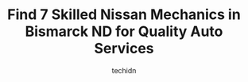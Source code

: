 ---
layout: ampstory
image: https://images.unsplash.com/photo-1596209716749-aee52a95737c?ixlib=rb-4.0.3&ixid=MnwxMjA3fDB8MHxwaG90by1wYWdlfHx8fGVufDB8fHx8&auto=format&fit=crop&w=640&h=853&q=80
author: techidn
featured: false
description: Trust your vehicles maintenance and repairs to the 7 best Nissan Mechanic in Bismarck ND, USA. With their extensive experience, cutting-edge technology, and commitment to customer satisfact
title: Find 7 Skilled Nissan Mechanics in Bismarck ND for Quality Auto Services
cover:
   title: Find 7 Skilled Nissan Mechanics in Bismarck ND for Quality Auto Services
   subtitle: Rickpate
   background: https://images.unsplash.com/photo-1596209716749-aee52a95737c?ixlib=rb-4.0.3&ixid=MnwxMjA3fDB8MHxwaG90by1wYWdlfHx8fGVufDB8fHx8&auto=format&fit=crop&w=640&h=853&q=80

pages: 
 - layout: thirds
   top: <h1>#1 Nissan of Bismarck</h1>
   bottom: "<p>We mostly dealt with Chance who was great to deal with, but we also had some interaction with Andrew who was also very helpful. We liked the fact no one was pushy and  ke</p>"
   background: https://www.knot35.com/toplist/wp-content/uploads/2023/06/best-nissan-mechanic-1-in-bismarck-nd-1685837306.jpeg
   backgroundblur: true
 - layout: thirds
   top: <h1>#2 Automotive Unlimited</h1>
   bottom: "<p>3630 Saratoga Ave, Bismarck, ND 58503, United States</p>"
   background: https://www.knot35.com/toplist/wp-content/uploads/2023/06/best-nissan-mechanic-2-in-bismarck-nd-1685837307.jpeg
   cta:
      link: https://www.knot35.com/toplist/find-7-skilled-nissan-mechanics-in-bismarck-nd-for-quality-auto-services/
      text: Find 7 Skilled Nissan Mechanics in Bismarck ND for Quality Auto Services
 - layout: thirds
   top: <h1>#3 Northland Performance Inc</h1>
   bottom: "<p>1226 Park Ave, Bismarck, ND 58504, United States</p>"
   background: https://www.knot35.com/toplist/wp-content/uploads/2023/06/best-nissan-mechanic-3-in-bismarck-nd-1685837307.jpeg
   cta:
      link: https://www.knot35.com/toplist/find-7-skilled-nissan-mechanics-in-bismarck-nd-for-quality-auto-services/
      text: Find 7 Skilled Nissan Mechanics in Bismarck ND for Quality Auto Services
 - layout: thirds
   top: <h1>#4 Oswald Brothers Auto Repair</h1>
   bottom: "<p>2427 1/2 Railroad Ave, Bismarck, ND 58501, United States</p>"
   background: https://images.unsplash.com/photo-1549241520-425e3dfc01cb?ixlib=rb-4.0.3&ixid=MnwxMjA3fDB8MHxwaG90by1wYWdlfHx8fGVufDB8fHx8&auto=format&fit=crop&w=640&h=853&q=80
   cta:
      link: https://www.knot35.com/toplist/find-7-skilled-nissan-mechanics-in-bismarck-nd-for-quality-auto-services/
      text: Find 7 Skilled Nissan Mechanics in Bismarck ND for Quality Auto Services
 - layout: thirds
   top: <h1>#5 Lauer Auto Repair Inc</h1>
   bottom: "<p>309 S Washington St, Bismarck, ND 58504, United States</p>"
   background: https://images.unsplash.com/photo-1488554378835-f7acf46e6c98?ixlib=rb-4.0.3&ixid=MnwxMjA3fDB8MHxwaG90by1wYWdlfHx8fGVufDB8fHx8&auto=format&fit=crop&w=640&h=853&q=80
   cta:
      link: https://www.knot35.com/toplist/find-7-skilled-nissan-mechanics-in-bismarck-nd-for-quality-auto-services/
      text: Find 7 Skilled Nissan Mechanics in Bismarck ND for Quality Auto Services
 - layout: thirds
   top: <h1>#6 Pro Tune Plus</h1>
   bottom: "<p>215 Airport Rd, Bismarck, ND 58504, United States</p>"
   background: https://images.unsplash.com/photo-1561679660-d00ee1e0dc8e?ixlib=rb-4.0.3&ixid=MnwxMjA3fDB8MHxwaG90by1wYWdlfHx8fGVufDB8fHx8&auto=format&fit=crop&w=640&h=853&q=80
   cta:
      link: https://www.knot35.com/toplist/find-7-skilled-nissan-mechanics-in-bismarck-nd-for-quality-auto-services/
      text: Find 7 Skilled Nissan Mechanics in Bismarck ND for Quality Auto Services
 - layout: thirds
   top: <h1>#7 Auto Therapy</h1>
   bottom: "<p>2121 Lee Ave Ste B, Bismarck, ND 58504, United States</p>"
   background: https://images.unsplash.com/photo-1632260260864-caf7fde5ec36?ixlib=rb-4.0.3&ixid=MnwxMjA3fDB8MHxwaG90by1wYWdlfHx8fGVufDB8fHx8&auto=format&fit=crop&w=640&h=853&q=80
   cta:
      link: https://www.knot35.com/toplist/find-7-skilled-nissan-mechanics-in-bismarck-nd-for-quality-auto-services/
      text: Find 7 Skilled Nissan Mechanics in Bismarck ND for Quality Auto Services
 - layout: thirds
   middle: Continue reading...
   background: https://images.unsplash.com/photo-1597773150796-e5c14ebecbf5?ixlib=rb-4.0.3&ixid=MnwxMjA3fDB8MHxwaG90by1wYWdlfHx8fGVufDB8fHx8&auto=format&fit=crop&w=640&h=853&q=80
   cta:
      link: https://www.knot35.com/toplist/find-7-skilled-nissan-mechanics-in-bismarck-nd-for-quality-auto-services/
      text: Find 7 Skilled Nissan Mechanics in Bismarck ND for Quality Auto Services
      
---